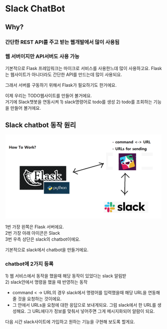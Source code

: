 # Slack ChatBot

## Why? 

### 간단한 REST API를 주고 받는 웹개발에서 많이 사용됨

### 웹 서버이지만 API서버도 사용 가능 

  
기본적으로 Flask 프레임워크는 마이크로 서비스를 사용한느데 많이 사용하고요. Flask는 웹사이트가 아니더라도 간단한 API를 만드는데 많이 사용되요.   
  
그래서 서버를 구동하기 위해서 Flask가 필요하기도 한거에요.   
  
이제 우리는 TODO웹사이트를 만들어 볼거에요.   
거기에 Slack챗봇을 연동시켜 1\) slack명령어로 todo를 생성 2\) todo를 조회하는 기능을 만들어 볼거에요.   


## Slack chatbot 동작 원리 

![](../../../.gitbook/assets/image%20%28239%29.png)

1번 가장 왼쪽은 Flask 서버에요.  
2번 가장 아래 아이콘은 Slack  
3번 우측 상단은 slack의 chatbot이에요.    
  
기본적으로 slack에서 chatbot을 만들거에요.  


### chatbot에 2가지 등록 

1\)  웹 서비스에서 동작을 했을때 해당 동작이 있었다는 slack 알림받  
2\)  slack안에서 명령을 했을 때 반영하는 동작   
  
- command &lt; -&gt; URL의 경우 slack에서 명령어를 입력했을때 해당 URL을 연동해 줄 것을 요청하는 것이에요.   
- 그 안에서 URLs을 요청에 대한 응답으로 보내게되요. 그럼 slack에서 한 URL를 생성해요. 그 URL에다가 정보를 맞춰서 넣어주면 그게 메시지화되어 알람이 되요.   
  
다음 시간 slack사이트에 가입하고 원하는 기능을 구현해 보도록 할게요. 




